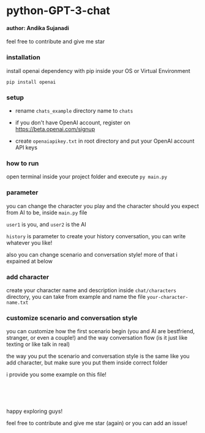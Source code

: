 <a name="readme-top"></a>

# python-GPT-3-chat

#### author: Andika Sujanadi

feel free to contribute and give me star

### installation

install openai dependency with pip inside your OS or Virtual Environment

```pip install openai```

### setup

- rename ```chats_example``` directory name to ```chats```

- if you don't have OpenAI account, register on https://beta.openai.com/signup

- create ```openaiapikey.txt``` in root directory and put your OpenAI account API keys

### how to run

open terminal inside your project folder and execute ```py main.py```

### parameter

you can change the character you play and the character should you expect from AI to be, inside ```main.py``` file

```user1``` is you, and ```user2``` is the AI

```history``` is parameter to create your history conversation, you can write whatever you like!

also you can change scenario and conversation style! more of that i expained at below

### add character

create your character name and description inside ```chat/characters``` directory, you can take from example and name the file ```your-character-name.txt```

### customize scenario and conversation style

you can customize how the first scenario begin (you and AI are bestfriend, stranger, or even a couple!) and the way conversation flow (is it just like texting or like talk in real)

the way you put the scenario and conversation style is the same like you add character, but make sure you put them inside correct folder

i provide you some example on this file!

<br><br><br>

happy exploring guys!

feel free to contribute and give me star (again) or you can add an issue!
